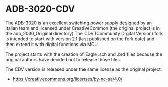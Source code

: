 # ADB-3020-CDV

The ADB-3020 is an excellent switching power supply designed by an Italian team and licensed under CreativeCommon (the original project is in the adb_2030_Original directory)
The CDV (Community Digital Version) fork is intended to start with version 2.1 (last published on the fork date) and then extend it with digital functions via MCU.

The project starts with the creation of Eagle .sch and .brd files because the original authors have decided not to release those files.

The CDV version is released under the same license as the original project:
- https://creativecommons.org/licenses/by-nc-sa/4.0/
